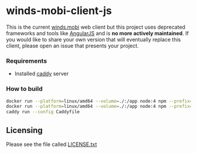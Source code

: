 winds-mobi-client-js
====================

This is the current [winds.mobi](https://winds.mobi) web client but this project uses deprecated frameworks and tools like [AngularJS](https://angularjs.org) and is **no more actively maintained**. If you would like to share your own version that will eventually replace this client, please open an issue that presents your project.

### Requirements

- Installed [caddy](https://github.com/caddyserver/caddy) server

### How to build

```sh
docker run --platform=linux/amd64 --volume=./:/app node:4 npm --prefix=/app install
docker run --platform=linux/amd64 --volume=./:/app node:4 npm --prefix=/app run gulp --production
caddy run --config Caddyfile
```

Licensing
---------

Please see the file called [LICENSE.txt](https://github.com/winds-mobi/winds-mobi-client-js/blob/master/LICENSE.txt)
